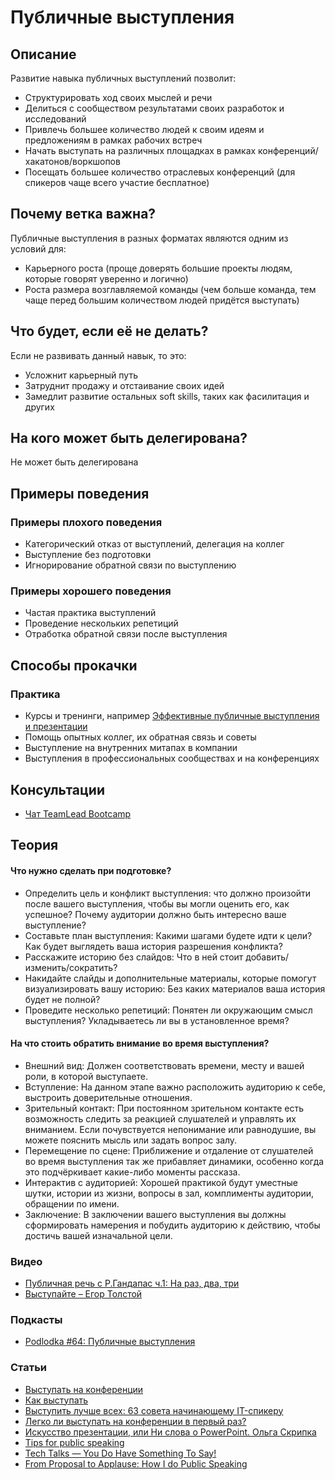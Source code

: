 # Публичные выступления
## Описание
Развитие навыка публичных выступлений позволит:
- Структурировать ход своих мыслей и речи
- Делиться с сообществом результатами своих разработок и исследований
- Привлечь большее количество людей к своим идеям и предложениям в рамках рабочих встреч
- Начать выступать на различных площадках в рамках конференций/хакатонов/воркшопов
- Посещать большее количество отраслевых конференций (для спикеров чаще всего участие бесплатное)

## Почему ветка важна?
Публичные выступления в разных форматах являются одним из условий для:
- Карьерного роста (проще доверять большие проекты людям, которые говорят уверенно и логично)
- Роста размера возглавляемой команды (чем больше команда, тем чаще перед большим количеством людей придётся выступать)

## Что будет, если её не делать?
Если не развивать данный навык, то это:
- Усложнит карьерный путь
- Затруднит продажу и отстаивание своих идей
- Замедлит развитие остальных soft skills, таких как фасилитация и других

## На кого может быть делегирована?
Не может быть делегирована

## Примеры поведения
### Примеры плохого поведения
- Категорический отказ от выступлений, делегация на коллег
- Выступление без подготовки
- Игнорирование обратной связи по выступлению

### Примеры хорошего поведения
- Частая практика выступлений
- Проведение нескольких репетиций
- Отработка обратной связи после выступления

## Способы прокачки
### Практика
- Курсы и тренинги, например [Эффективные публичные выступления и презентации](http://oratorica.com/event/jeffektivnye-publichnye-vystuplenija-i-presentacii/)
- Помощь опытных коллег, их обратная связь и советы
- Выступление на внутренних митапах в компании
- Выступления в профессиональных сообществах и на конференциях

## Консультации
- [Чат TeamLead Bootcamp](https://t.me/tlbootcamp)

## Теория

#### Что нужно сделать при подготовке?
- Определить цель и конфликт выступления: что должно произойти после вашего выступления, чтобы вы могли оценить его, как успешное? Почему аудитории должно быть интересно ваше выступление?
- Составьте план выступления: Какими шагами будете идти к цели? Как будет выглядеть ваша история разрешения конфликта?
- Расскажите историю без слайдов: Что в ней стоит добавить/изменить/сократить?
- Накидайте слайды и дополнительные материалы, которые помогут визуализировать вашу историю: Без каких материалов ваша история будет не полной?
- Проведите несколько репетиций: Понятен ли окружающим смысл выступления? Укладываетесь ли вы в установленное время?

#### На что стоить обратить внимание во время выступления?
- Внешний вид: Должен соответствовать времени, месту и вашей роли, в которой выступаете.
- Вступление: На данном этапе важно расположить аудиторию к себе, выстроить доверительные отношения.
- Зрительный контакт: При постоянном зрительном контакте есть возможность следить за реакцией слушателей и управлять их вниманием. Если почувствуется непонимание или равнодушие, вы можете пояснить мысль или задать вопрос залу.
- Перемещение по сцене: Приближение и отдаление от слушателей во время выступления так же прибавляет динамики, особенно когда это подчёркивает какие-либо моменты рассказа.
- Интерактив с аудиторией: Хорошей практикой будут уместные шутки, истории из жизни, вопросы в зал, комплименты аудитории, обращении по имени.
- Заключение: В заключении вашего выступления вы должны сформировать намерения и побудить аудиторию к действию, чтобы достичь вашей изначальной цели.

### Видео
- [Публичная речь с Р.Гандапас ч.1: На раз, два, три](https://youtu.be/b06ChAVz8Fo)
- [Выступайте – Егор Толстой](https://youtu.be/ryJj3wo1CF8)

### Подкасты
- [Podlodka #64: Публичные выступления](https://podlodka.io/64)

### Статьи
- [Выступать на конференции](https://medium.com/@a71082/%D0%B2%D1%8B%D1%81%D1%82%D1%83%D0%BF%D0%B0%D1%82%D1%8C-%D0%BD%D0%B0-%D0%BA%D0%BE%D0%BD%D1%84%D0%B5%D1%80%D0%B5%D0%BD%D1%86%D0%B8%D0%B8-7331d6f9757a)
- [Как выступать](https://medium.com/@etolstoy/%D0%BA%D0%B0%D0%BA-%D0%B2%D1%8B%D1%81%D1%82%D1%83%D0%BF%D0%B0%D1%82%D1%8C-203d912b0e37)
- [Выступить лучше всех: 63 совета начинающему IT-спикеру](https://designpub.ru/%D0%B2%D1%8B%D1%81%D1%82%D1%83%D0%BF%D0%B8%D1%82%D1%8C-%D0%BB%D1%83%D1%87%D1%88%D0%B5-%D0%B2%D1%81%D0%B5%D1%85-63-%D1%81%D0%BE%D0%B2%D0%B5%D1%82%D0%B0-%D0%BD%D0%B0%D1%87%D0%B8%D0%BD%D0%B0%D1%8E%D1%89%D0%B5%D0%BC%D1%83-it-c%D0%BF%D0%B8%D0%BA%D0%B5%D1%80%D1%83-bf05d677643c#.w1qv1nv87)
- [Легко ли выступать на конференции в первый раз?](https://habr.com/en/company/oleg-bunin/blog/350776/)
- [Искусство презентации, или Ни слова о PowerPoint. Ольга Скрипка](https://centr-yk.jimdo.com/app/download/10748394994/%D0%9F%D1%80%D0%B5%D0%B7%D0%B5%D0%BD%D1%82%D0%B0%D1%86%D0%B8%D0%B8+%D0%B8+%D0%B2%D1%8B%D1%81%D1%82%D1%83%D0%BF%D0%BB%D0%B5%D0%BD%D0%B8%D1%8F.pdf?t=1503674620&mobile=1)
- [Tips for public speaking](https://speaking.io/)
- [Tech Talks — You Do Have Something To Say!](https://medium.com/upday-devs/tech-talks-you-do-have-something-to-say-a1a0ae23fa0#.5te5buwmd)
- [From Proposal to Applause: How I do Public Speaking](https://ashfurrow.com/blog/from-proposal-to-applause-how-i-public-speaking/)
